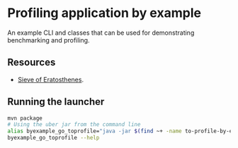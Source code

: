 Profiling application by example
==============================================================================

An example CLI and classes that can be used for demonstrating benchmarking and profiling.

Resources
------------------------------------------------------------------------------

* [Sieve of Eratosthenes](https://en.wikipedia.org/wiki/Sieve_of_Eratosthenes).

Running the launcher
------------------------------------------------------------------------------

```bash
mvn package
# Using the uber jar from the command line
alias byexample_go_toprofile="java -jar $(find ~+ -name to-profile-by-example-*.jar)"
byexample_go_toprofile --help
```
